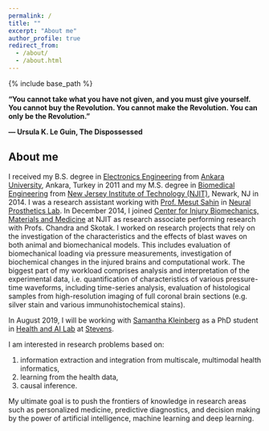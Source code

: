```yaml
---
permalink: /
title: ""
excerpt: "About me"
author_profile: true
redirect_from:
  - /about/
  - /about.html
---
```


{% include base_path %}

**“You cannot take what you have not given, and you must give yourself. You cannot buy the Revolution. You cannot make the Revolution. 
You can only be the Revolution.”** 

**― Ursula K. Le Guin, The Dispossessed**

## About me

I received my B.S. degree in [Electronics Engineering](http://eee.ankara.edu.tr/) 
from [Ankara University](https://en.ankara.edu.tr/), Ankara, Turkey in 2011 and 
my M.S. degree in [Biomedical Engineering](https://biomedical.njit.edu/) from 
[New Jersey Institute of Technology (NJIT)](https://www.njit.edu/), Newark, NJ 
in 2014. I was a research assistant working with [Prof. Mesut Sahin](https://biomedical.njit.edu/faculty/sahin) 
in [Neural Prosthetics Lab](https://web.njit.edu/~sahin/). 
In December 2014, I joined [Center for Injury Biomechanics, Materials and Medicine](https://centers.njit.edu/cibm3/) 
at NJIT as research associate performing research with Profs. Chandra and Skotak. 
I worked on research projects that rely on the investigation of the characteristics 
and the effects of blast waves on both animal and biomechanical models. This includes
evaluation of biomechanical loading via pressure measurements, investigation of 
biochemical changes in the injured brains and computational work. The biggest part 
of my workload comprises analysis and interpretation of the experimental data, 
i.e. quantification of characteristics of various pressure-time waveforms, including 
time-series analysis, evaluation of histological samples from high-resolution imaging 
of full coronal brain sections (e.g. silver stain and various immunohistochemical stains).

In August 2019, I will be working with [Samantha Kleinberg](http://www.skleinberg.org/) 
as a PhD student in [Health and AI Lab](http://www.healthailab.org/) at 
[Stevens](https://www.stevens.edu/schaefer-school-engineering-science/departments/computer-science). 

I am interested in research problems based on: 
		
   1. information extraction and integration from multiscale, multimodal health informatics, 
   2. learning from the health data,
   3. causal inference. 
			
My ultimate goal is to push the frontiers of knowledge in research areas such as 
personalized medicine, predictive diagnostics, and decision making by the power of 
artificial intelligence, machine learning and deep learning.
